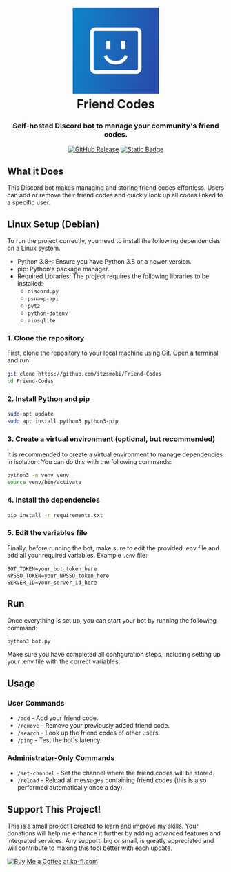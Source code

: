 <h1 align="center">
  <br>
  <img src="images/logo.png" alt="Logo" width="200">
  <br>
  Friend Codes
  <br>
</h1>

<h3 align="center">Self-hosted Discord bot to manage your community's friend codes.</h3>

<p align="center">
<a href="https://github.com/itzsmoki/Friend-Codes/releases"><img width="120px" alt="GitHub Release" src="https://img.shields.io/github/v/release/itzsmoki/Friend-Codes"></a>
<a href="https://ko-fi.com/itzsmoki"><img width="110px" alt="Static Badge" src="https://img.shields.io/badge/Donate-Ko--fi-e3d6c6"></a>
</p>

<!--
<div align="center">
  <a href="#what-it-does">What it Does</a> •
  <a href="#how-to-install">How to Install</a> •
  <a href="#support-this-project">Donations</a> 
</div>
-->


## What it Does

This Discord bot makes managing and storing friend codes effortless. Users can add or remove their friend codes and quickly look up all codes linked to a specific user.

## Linux Setup (Debian)

To run the project correctly, you need to install the following dependencies on a Linux system.

-   Python 3.8+: Ensure you have Python 3.8 or a newer version.
-   pip: Python's package manager.
- Required Libraries: The project requires the following libraries to be installed:
  - `discord.py`
  - `psnawp-api`
  - `pytz`
  - `python-dotenv`
  - `aiosqlite`


### 1. Clone the repository
First, clone the repository to your local machine using Git. Open a terminal and run:
```bash
git clone https://github.com/itzsmoki/Friend-Codes
cd Friend-Codes
```

### 2. Install Python and pip
```bash
sudo apt update
sudo apt install python3 python3-pip
```

### 3. Create a virtual environment (optional, but recommended)
It is recommended to create a virtual environment to manage dependencies in isolation. You can do this with the following commands:
```bash
python3 -m venv venv
source venv/bin/activate
```
### 4. Install the dependencies
```bash
pip install -r requirements.txt
```

### 5. Edit the variables file
Finally, before running the bot, make sure to edit the provided .env file and add all your required variables.
Example `.env` file:
```env
BOT_TOKEN=your_bot_token_here
NPSSO_TOKEN=your_NPSSO_token_here
SERVER_ID=your_server_id_here
```

## Run
Once everything is set up, you can start your bot by running the following command:
```bash
python3 bot.py
```
Make sure you have completed all configuration steps, including setting up your .env file with the correct variables.

## Usage
### User Commands
- `/add` - Add your friend code.
-  `/remove` - Remove your previously added friend code.
-  `/search` - Look up the friend codes of other users.
-  `/ping` - Test the bot's latency.

### Administrator-Only Commands
- `/set-channel` - Set the channel where the friend codes will be stored.
- `/reload` - Reload all messages containing friend codes (this is also performed automatically once a day).


## Support This Project!

This is a small project I created to learn and improve my skills. Your donations will help me enhance it further by adding advanced features and integrated services. Any support, big or small, is greatly appreciated and will contribute to making this tool better with each update.

<a href='https://ko-fi.com/P5P617I01D' target='_blank'><img height='36' style='border:0px;height:36px;' src='https://storage.ko-fi.com/cdn/kofi1.png?v=6' border='0' alt='Buy Me a Coffee at ko-fi.com' /></a>
